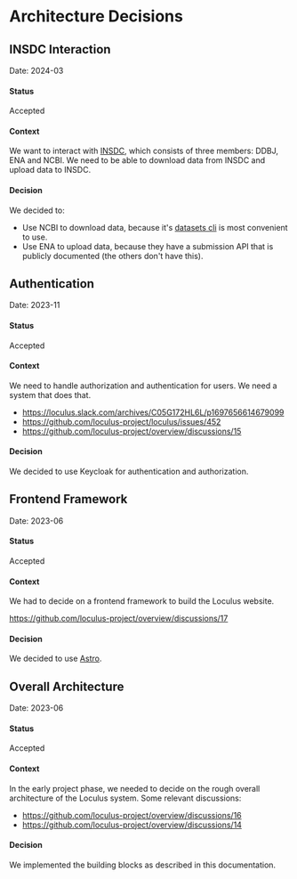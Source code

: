 # Architecture Decisions

## INSDC Interaction

Date: 2024-03

#### Status

Accepted

#### Context

We want to interact with [INSDC](https://www.insdc.org/), which consists of three members: DDBJ, ENA and NCBI.
We need to be able to download data from INSDC and upload data to INSDC.

#### Decision

We decided to:
* Use NCBI to download data, because it's [datasets cli](https://www.ncbi.nlm.nih.gov/datasets/docs/v2/download-and-install/)
  is most convenient to use.
* Use ENA to upload data, because they have a submission API that is publicly documented (the others don't have this).

## Authentication

Date: 2023-11

#### Status

Accepted

#### Context

We need to handle authorization and authentication for users. We need a system that does that.

* https://loculus.slack.com/archives/C05G172HL6L/p1697656614679099
* https://github.com/loculus-project/loculus/issues/452
* https://github.com/loculus-project/overview/discussions/15

#### Decision

We decided to use Keycloak for authentication and authorization.

## Frontend Framework

Date: 2023-06

#### Status

Accepted

#### Context

We had to decide on a frontend framework to build the Loculus website.

https://github.com/loculus-project/overview/discussions/17


#### Decision

We decided to use [Astro](https://astro.build/).

## Overall Architecture

Date: 2023-06

#### Status

Accepted

#### Context

In the early project phase, we needed to decide on the rough overall architecture of the Loculus system.
Some relevant discussions:
* https://github.com/loculus-project/overview/discussions/16
* https://github.com/loculus-project/overview/discussions/14

#### Decision

We implemented the building blocks as described in this documentation.
